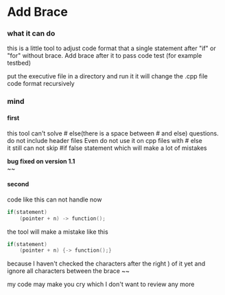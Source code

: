 # Add Brace

### what it can do
this is a little tool to adjust code format that a single statement after "if" or "for" without brace.
Add brace after it to pass code test (for example testbed)

put the executive file in a directory and run it
it will change the .cpp file code format recursively


### mind
#### first
this tool can't solve # else(there is a space between # and else) questions.
do not include header files
Even do not use it on cpp files with # else   
it still can not skip #if false statement which will make a lot of mistakes

****bug fixed on version 1.1****   
~~
#### second
code like this can not handle now
```C++
if(statement)
    (pointer + n) -> function();
```
the tool will make a mistake like this

```C++
if(statement)
    (pointer + n) {-> function();}
```

because I haven't checked the characters after the right ) of it yet
and ignore all characters between the brace
~~

my code may make you cry which I don't want to review any more
